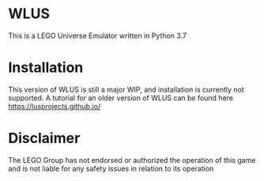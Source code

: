 # WLUS
This is a LEGO Universe Emulator written in Python 3.7</br>

# Installation
This version of WLUS is still a major WIP, and installation is currently not supported. A tutorial for an older version of WLUS can be found here https://lusprojects.github.io/

# Disclaimer
The LEGO Group has not endorsed or authorized the operation of this game and is not liable for any safety issues in relation to its operation
